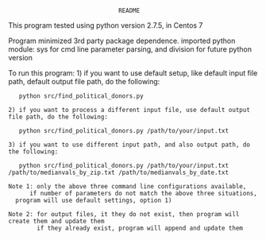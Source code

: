                                    README

This program tested using python version 2.7.5, in Centos 7

Program minimized 3rd party package dependence.
imported python module: sys for cmd line parameter parsing,
                        and division for future python version

To run this program:
    1) if you want to use default setup, like default input file path, default output file path, do the following:

       python src/find_political_donors.py

    2) if you want to process a different input file, use default output file path, do the following:

       python src/find_political_donors.py /path/to/your/input.txt

    3) if you want to use different input path, and also output path, do the following:

       python src/find_political_donors.py /path/to/your/input.txt /path/to/medianvals_by_zip.txt /path/to/medianvals_by_date.txt

    Note 1: only the above three command line configurations available, 
          if number of parameters do not match the above three situations, 
	  program will use default settings, option 1)

    Note 2: for output files, it they do not exist, then program will create them and update them
            if they already exist, program will append and update them
